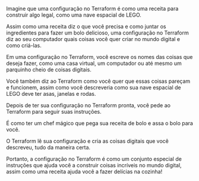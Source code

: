 Imagine que uma configuração no Terraform é como uma receita para construir algo legal, como uma nave espacial de LEGO.

Assim como uma receita diz o que você precisa e como juntar os ingredientes para fazer um bolo delicioso, uma configuração no Terraform diz ao seu computador quais coisas você quer criar no mundo digital e como criá-las.

Em uma configuração no Terraform, você escreve os nomes das coisas que deseja fazer, como uma casa virtual, um computador ou até mesmo um parquinho cheio de coisas digitais.

Você também diz ao Terraform como você quer que essas coisas pareçam e funcionem, assim como você descreveria como sua nave espacial de LEGO deve ter asas, janelas e rodas.

Depois de ter sua configuração no Terraform pronta, você pede ao Terraform para seguir suas instruções.

É como ter um chef mágico que pega sua receita de bolo e assa o bolo para você.

O Terraform lê sua configuração e cria as coisas digitais que você descreveu, tudo da maneira certa.

Portanto, a configuração no Terraform é como um conjunto especial de instruções que ajuda você a construir coisas incríveis no mundo digital, assim como uma receita ajuda você a fazer delícias na cozinha!